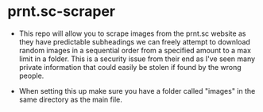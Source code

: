 # prnt.sc-scraper
* This repo will allow you to scrape images from the prnt.sc website as they have predictable subheadings we can freely attempt to download random images in a sequential order from a specified amount to a max limit in a folder. This is a security issue from their end as I've seen many private information that could easily be stolen if found by the wrong people.

* When setting this up make sure you have a folder called "images" in the same directory as the main file.